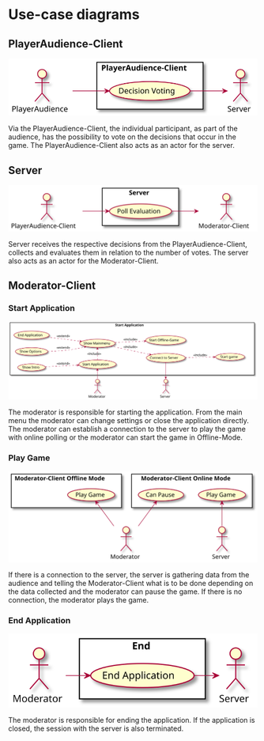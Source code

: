 # Use-case diagrams



## PlayerAudience-Client
![PlayerAudience-Client](diagrams/UseCase/PlayerAudience_Client.svg)

Via the PlayerAudience-Client, the individual participant, as part of the audience, has the possibility to vote on the decisions that occur in the game. 
The PlayerAudience-Client also acts as an actor for the server.

## Server
![Server](diagrams/UseCase/Server.svg)

Server receives the respective decisions from the PlayerAudience-Client, collects and evaluates them in relation to the number of votes.
The server also acts as an actor for the Moderator-Client.

## Moderator-Client

### Start Application
![Start Application](diagrams/UseCase/Moderator_Client_A.svg)

The moderator is responsible for starting the application. From the main menu the moderator can change settings or close the application directly. The moderator can establish a connection to the server to play the game with online polling or the moderator can start the game in Offline-Mode.

### Play Game

![Play Game](diagrams/UseCase/Moderator_Client_B.svg)

If there is a connection to the server, the server is gathering data from the audience and telling the Moderator-Client what is to be done depending on the data collected and the moderator can pause the game. If there is no connection, the moderator plays the game.

### End Application

![End Application](diagrams/UseCase/Moderator_Client_C.svg)

The moderator is responsible for ending the application. If the application is closed, the session with the server is also terminated.


